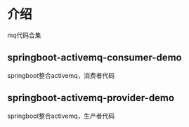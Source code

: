 # 介绍
mq代码合集

## springboot-activemq-consumer-demo
springboot整合activemq，消费者代码


## springboot-activemq-provider-demo
springboot整合activemq，生产者代码




